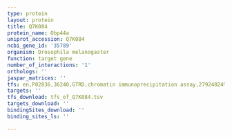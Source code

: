```yaml
---
type: protein
layout: protein
title: Q7K084
protein_name: Obp44a
uniprot_accession: Q7K084
ncbi_gene_id: '35789'
organism: Drosophila melanogaster
function: target gene
number_of_interactions: '1'
orthologs: ''
jaspar_matrices: ''
tfs: en,P02836,36240,GTRD,chromatin immunoprecipitation assay,27924024%5Buid%5D,No
targets: ''
tfs_download: tfs_of_Q7K084.tsv
targets_download: ''
bindingSites_download: ''
binding_sites_ls: ''

---
```

